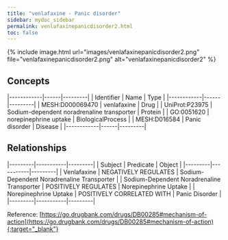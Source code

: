 ```yaml
---
title: "venlafaxine - Panic disorder"
sidebar: mydoc_sidebar
permalink: venlafaxinepanicdisorder2.html
toc: false 
---
```


{% include image.html url="images/venlafaxinepanicdisorder2.png" file="venlafaxinepanicdisorder2.png" alt="venlafaxinepanicdisorder2" %}

## Concepts

|------------|------|---------|
| Identifier | Name | Type    |
|------------|------|---------|
| MESH:D000069470 | venlafaxine | Drug |
| UniProt:P23975 | Sodium-dependent noradrenaline transporter | Protein |
| GO:0051620 | norepinephrine uptake | BiologicalProcess |
| MESH:D016584 | Panic disorder | Disease |
|------------|------|---------|

## Relationships

|---------|-----------|---------|
| Subject | Predicate | Object  |
|---------|-----------|---------|
| Venlafaxine | NEGATIVELY REGULATES | Sodium-Dependent Noradrenaline Transporter |
| Sodium-Dependent Noradrenaline Transporter | POSITIVELY REGULATES | Norepinephrine Uptake |
| Norepinephrine Uptake | POSITIVELY CORRELATED WITH | Panic Disorder |
|---------|-----------|---------|

Reference: [https://go.drugbank.com/drugs/DB00285#mechanism-of-action](https://go.drugbank.com/drugs/DB00285#mechanism-of-action){:target="_blank"}